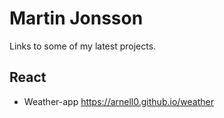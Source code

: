 # Martin Jonsson

Links to some of my latest projects.

## React

- Weather-app https://arnell0.github.io/weather
